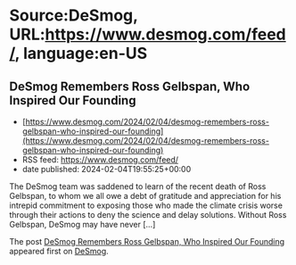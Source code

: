 # Source:DeSmog, URL:https://www.desmog.com/feed/, language:en-US

## DeSmog Remembers Ross Gelbspan, Who Inspired Our Founding
 - [https://www.desmog.com/2024/02/04/desmog-remembers-ross-gelbspan-who-inspired-our-founding](https://www.desmog.com/2024/02/04/desmog-remembers-ross-gelbspan-who-inspired-our-founding)
 - RSS feed: https://www.desmog.com/feed/
 - date published: 2024-02-04T19:55:25+00:00

<p>The DeSmog team was saddened to learn of the recent death of Ross Gelbspan, to whom we all owe a debt of gratitude and appreciation for his intrepid commitment to exposing those who made the climate crisis worse through their actions to deny the science and delay solutions. Without Ross Gelbspan, DeSmog may have never [&#8230;]</p>
<p>The post <a href="https://www.desmog.com/2024/02/04/desmog-remembers-ross-gelbspan-who-inspired-our-founding/">DeSmog Remembers Ross Gelbspan, Who Inspired Our Founding</a> appeared first on <a href="https://www.desmog.com">DeSmog</a>.</p>


